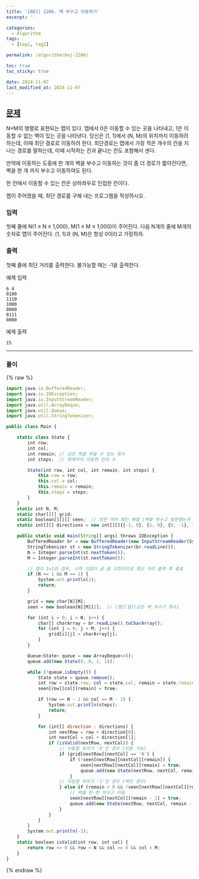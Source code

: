 ```yaml
---
title: '[BOJ] 2206. 벽 부수고 이동하기'
excerpt: ''

categories:
  - Algorithm
tags:
  - [tag1, tag2]

permalink: /algorithm/boj-2206/

toc: true
toc_sticky: true

date: 2024-11-07
last_modified_at: 2024-11-07
---
```


## [문제](https://www.acmicpc.net/problem/2206)

N×M의 행렬로 표현되는 맵이 있다. 맵에서 0은 이동할 수 있는 곳을 나타내고, 1은 이동할 수 없는 벽이 있는 곳을 나타낸다. 당신은 (1, 1)에서 (N, M)의 위치까지 이동하려 하는데, 이때 최단 경로로 이동하려 한다. 최단경로는 맵에서 가장 적은 개수의 칸을 지나는 경로를 말하는데, 이때 시작하는 칸과 끝나는 칸도 포함해서 센다.

만약에 이동하는 도중에 한 개의 벽을 부수고 이동하는 것이 좀 더 경로가 짧아진다면, 벽을 한 개 까지 부수고 이동하여도 된다.

한 칸에서 이동할 수 있는 칸은 상하좌우로 인접한 칸이다.

맵이 주어졌을 때, 최단 경로를 구해 내는 프로그램을 작성하시오.

### 입력

첫째 줄에 N(1 ≤ N ≤ 1,000), M(1 ≤ M ≤ 1,000)이 주어진다. 다음 N개의 줄에 M개의 숫자로 맵이 주어진다. (1, 1)과 (N, M)은 항상 0이라고 가정하자.

### 출력

첫째 줄에 최단 거리를 출력한다. 불가능할 때는 -1을 출력한다.

예제 입력

```
6 4
0100
1110
1000
0000
0111
0000
```

예제 출력

```
15
```

---

### 풀이

{% raw %}

```javascript
import java.io.BufferedReader;
import java.io.IOException;
import java.io.InputStreamReader;
import java.util.ArrayDeque;
import java.util.Queue;
import java.util.StringTokenizer;

public class Main {

    static class State {
        int row;
        int col;
        int remain; // 남은 벽을 부술 수 있는 횟수
        int steps;  // 현재까지 이동한 칸의 수

        State(int row, int col, int remain, int steps) {
            this.row = row;
            this.col = col;
            this.remain = remain;
            this.steps = steps;
        }
    }
    static int N, M;
    static char[][] grid;
    static boolean[][][] seen;  // 방문 여부 확인 배열 (벽을 부수고 방문했는지 여부까지 포함)
    static int[][] directions = new int[][]{{-1, 0}, {1, 0}, {0, -1}, {0, 1}};

    public static void main(String[] args) throws IOException {
        BufferedReader br = new BufferedReader(new InputStreamReader(System.in));
        StringTokenizer st = new StringTokenizer(br.readLine());
        N = Integer.parseInt(st.nextToken());
        M = Integer.parseInt(st.nextToken());

        // 맵이 1x1인 경우, 시작 지점이 곧 끝 지점이므로 최단 거리 출력 후 종료
        if (N == 1 && M == 1) {
            System.out.println(1);
            return;
        }

        grid = new char[N][M];
        seen = new boolean[N][M][2];  // [행][열][남은 벽 부수기 횟수]

        for (int i = 0; i < N; i++) {
            char[] charArray = br.readLine().toCharArray();
            for (int j = 0; j < M; j++) {
                grid[i][j] = charArray[j];
            }
        }

        Queue<State> queue = new ArrayDeque<>();
        queue.add(new State(0, 0, 1, 1));

        while (!queue.isEmpty()) {
            State state = queue.remove();
            int row = state.row, col = state.col, remain = state.remain, steps = state.steps;
            seen[row][col][remain] = true;

            if (row == N - 1 && col == M - 1) {
                System.out.println(steps);
                return;
            }

            for (int[] direction : directions) {
                int nextRow = row + direction[0];
                int nextCol = col + direction[1];
                if (isValid(nextRow, nextCol)) {
                    // 이동할 위치가 '0'인 경우 (이동 가능)
                    if (grid[nextRow][nextCol] == '0') {
                        if (!seen[nextRow][nextCol][remain]) {
                            seen[nextRow][nextCol][remain] = true;
                            queue.add(new State(nextRow, nextCol, remain, steps + 1));
                        }
                    // 이동할 위치가 '1'인 경우 (벽인 경우)
                    } else if (remain > 0 && !seen[nextRow][nextCol][remain - 1]) {
                        // 벽을 한 번 부수고 이동
                        seen[nextRow][nextCol][remain - 1] = true;
                        queue.add(new State(nextRow, nextCol, remain - 1, steps + 1));
                    }
                }
            }
        }
        System.out.println(-1);
    }
    static boolean isValid(int row, int col) {
        return row >= 0 && row < N && col >= 0 && col < M;
    }
}
```

{% endraw %}
